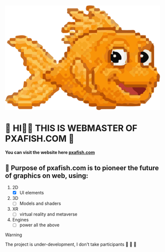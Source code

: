 
<!-- this is the cover image -->
![cover image for pxafish.com](pxafish.png)

#  :blowfish:  HI👋🏻 THIS IS WEBMASTER OF **PXAFISH.COM**  :blowfish:

#### You can visit the website here [pxafish.com](https://pxafish.com/)

## :whale: Purpose of pxafish.com is to pioneer the future of graphics on web, using:
1. 2D
      - [x] UI elements
2. 3D
      - [ ] Models and shaders
3. XR
      - [ ] virtual reality and metaverse
4. Engines
      - [ ] power all the above

> [!WARNING]
> The project is under-development, I don't take participants :octopus: :octopus: :octopus:
